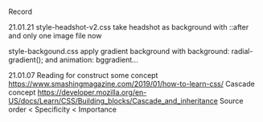 
Record

21.01.21
style-headshot-v2.css
	take headshot as background with
		::after
		and only one image file now

style-backgound.css
	apply gradient background with
		background: radial-gradient(); 
		and animation: bggradient...


21.01.07
Reading for construct some concept
https://www.smashingmagazine.com/2019/01/how-to-learn-css/
Cascade concept
	https://developer.mozilla.org/en-US/docs/Learn/CSS/Building_blocks/Cascade_and_inheritance
	Source order < Specificity < Importance
	
	

